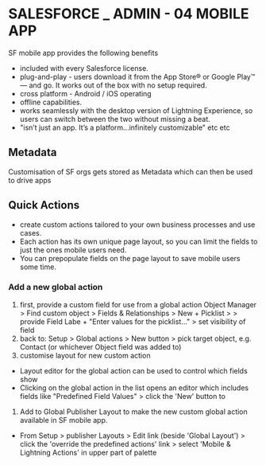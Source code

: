 # SALESFORCE _ ADMIN - 04 MOBILE APP
SF mobile app provides the following benefits
* included with every Salesforce license.
* plug-and-play - users download it from the App Store® or Google Play™— and go. It works out of the box with no setup required.
* cross platform - Android / iOS operating
* offline capabilities.
* works seamlessly with the desktop version of Lightning Experience, so users can switch between the two without missing a beat.
* "isn’t just an app. It’s a platform...infinitely customizable" etc etc
## Metadata
Customisation of SF orgs gets stored as Metadata which can then be used to drive apps
## Quick Actions
* create custom actions tailored to your own business processes and use cases.
* Each action has its own unique page layout, so you can limit the fields to just the ones mobile users need.
* You can prepopulate fields on the page layout to save mobile users some time.
### Add a new global action
1. first, provide a custom field for use from a global action
Object Manager > Find custom object > Fields & Relationships > New + Picklist > > provide Field Labe + "Enter values for the picklist..." > set visibility of field
1. back to: Setup > Global actions > New button > pick target object, e.g. Contact (or whichever Object field was added to)
1. customise layout for new custom action
* Layout editor for the global action can be used to control which fields show
* Clicking on the global action in the list opens an editor which includes fields like "Predefined Field Values" > click the 'New' button to
1. Add to Global Publisher Layout to make the new custom global action available in SF mobile app.
* From Setup > publisher Layouts > Edit link (beside 'Global Layout') > click the 'override the predefined actions' link > select 'Mobile & Lightning Actions' in upper part of palette
